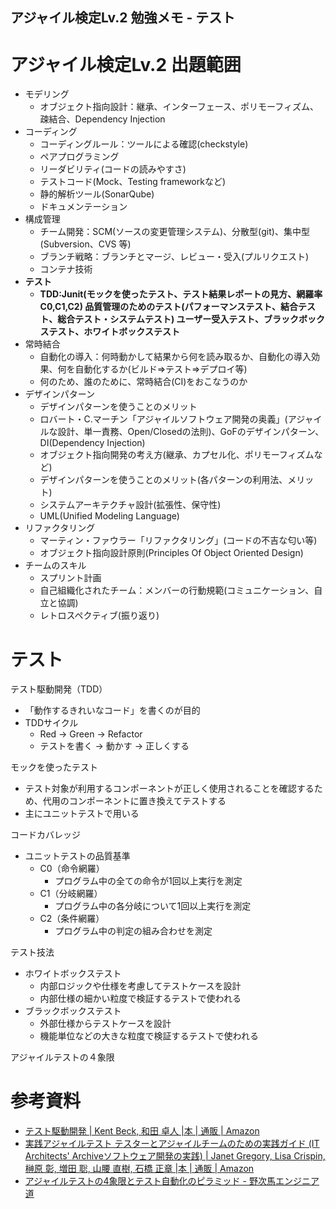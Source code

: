アジャイル検定Lv.2 勉強メモ - テスト
-----

# アジャイル検定Lv.2 出題範囲
- モデリング
  - オブジェクト指向設計：継承、インターフェース、ポリモーフィズム、疎結合、Dependency Injection
- コーディング
  - コーディングルール：ツールによる確認(checkstyle)
  - ペアプログラミング
  - リーダビリティ(コードの読みやすさ)
  - テストコード(Mock、Testing frameworkなど)
  - 静的解析ツール(SonarQube)
  - ドキュメンテーション
- 構成管理
  - チーム開発：SCM(ソースの変更管理システム)、分散型(git)、集中型(Subversion、CVS 等)
  - ブランチ戦略：ブランチとマージ、レビュー・受入(プルリクエスト)
  - コンテナ技術
- **テスト**
  - **TDD:Junit(モックを使ったテスト、テスト結果レポートの見方、網羅率C0,C1,C2)
    品質管理のためのテスト(パフォーマンステスト、結合テスト、総合テスト・システムテスト)
    ユーザー受入テスト、ブラックボックステスト、ホワイトボックステスト**
- 常時結合
  - 自動化の導入：何時動かして結果から何を読み取るか、自動化の導入効果、何を自動化するか(ビルド⇒テスト⇒デプロイ等)
  - 何のため、誰のために、常時結合(CI)をおこなうのか
- デザインパターン
  - デザインパターンを使うことのメリット
  - ロバート・C.マーチン「アジャイルソフトウェア開発の奥義」(アジャイルな設計、単一責務、Open/Closedの法則)、GoFのデザインパターン、DI(Dependency Injection)
  - オブジェクト指向開発の考え方(継承、カプセル化、ポリモーフィズムなど)
  - デザインパターンを使うことのメリット(各パターンの利用法、メリット)
  - システムアーキテクチャ設計(拡張性、保守性)
  - UML(Unified Modeling Language)
- リファクタリング
  - マーティン・ファウラー「リファクタリング」(コードの不吉な匂い等)
  - オブジェクト指向設計原則(Principles Of Object Oriented Design)
- チームのスキル
  - スプリント計画
  - 自己組織化されたチーム：メンバーの行動規範(コミュニケーション、自立と協調)
  - レトロスペクティブ(振り返り)


# テスト

テスト駆動開発（TDD）

- 「動作するきれいなコード」を書くのが目的
- TDDサイクル
  - Red → Green → Refactor
  - テストを書く → 動かす → 正しくする
  
モックを使ったテスト

- テスト対象が利用するコンポーネントが正しく使用されることを確認するため、代用のコンポーネントに置き換えてテストする
- 主にユニットテストで用いる

コードカバレッジ

- ユニットテストの品質基準
  - C0（命令網羅）
    - プログラム中の全ての命令が1回以上実行を測定
  - C1（分岐網羅）
    - プログラム中の各分岐について1回以上実行を測定
  - C2（条件網羅）
    - プログラム中の判定の組み合わせを測定

テスト技法

- ホワイトボックステスト
  - 内部ロジックや仕様を考慮してテストケースを設計
  - 内部仕様の細かい粒度で検証するテストで使われる
- ブラックボックステスト
  - 外部仕様からテストケースを設計
  - 機能単位などの大きな粒度で検証するテストで使われる
  
アジャイルテストの４象限


# 参考資料
- [テスト駆動開発 | Kent Beck, 和田 卓人 |本 | 通販 | Amazon](https://www.amazon.co.jp/dp/4274217884)
- [実践アジャイルテスト テスターとアジャイルチームのための実践ガイド (IT Architects' Archiveソフトウェア開発の実践) | Janet Gregory, Lisa Crispin, 榊原 彰, 増田 聡, 山腰 直樹, 石橋 正章 |本 | 通販 | Amazon](https://www.amazon.co.jp/dp/4798119970/)
- [アジャイルテストの4象限とテスト自動化のピラミッド - 野次馬エンジニア道](https://notta55.hatenablog.com/entry/2015/05/03/161631)
